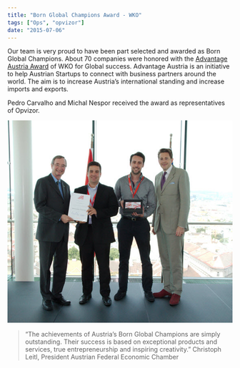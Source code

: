 ```yaml
---
title: "Born Global Champions Award - WKO"
tags: ["Ops", "opvizor"]
date: "2015-07-06"
---
```


Our team is very proud to have been part selected and awarded as Born Global Champions. About 70 companies were honored with the [Advantage Austria Award](http://www.advantageaustria.org/international/index.en.html "Advantage Austria Award") of WKO for Global success. Advantage Austria is an initiative to help Austrian Startups to connect with business partners around the world. The aim is to increase Austria’s international standing and increase imports and exports.

Pedro Carvalho and Michal Nespor received the award as representatives of Opvizor.

![WKO born global champion award](/images/blog/wpid-bornglobal.jpg)

> “The achievements of Austria’s Born Global Champions are simply outstanding. Their success is based on exceptional products and services, true entrepreneurship and inspiring creativity.” Christoph Leitl, President Austrian Federal Economic Chamber

